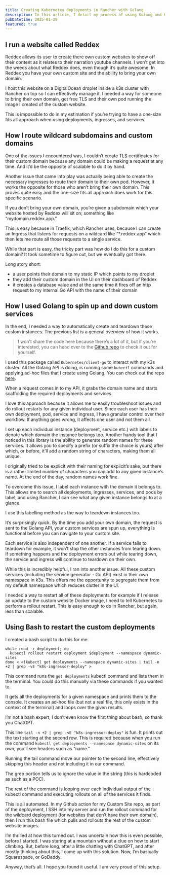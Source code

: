 ```yaml
---
title: Creating Kubernetes deployments in Rancher with Golang
description: In this article, I detail my process of using Golang and Kubernetes to deploy custom websites with unique domains on a DigitalOcean droplet managed by Rancher. I cover the challenges I faced with routing TLS certificates and creating ingresses for custom domains, and explain how I utilized the `Kubernetes/client-go` package to automate deployment and service management, ensuring efficient and scalable hosting solutions for users with both subdomains and custom domain needs.
pubDatetime: 2025-01-29
featured: true
---
```


## I run a website called Reddex

Reddex allows its user to create there own custom websites to show off their content as it relates to their narration youtube channels. I won’t get into the weeds about what Reddex does, even though it’s quite awesome.
In Reddex you have your own custom site and the ability to bring your own domain.

I host this website on a DigitalOcean droplet inside a k3s cluster with Rancher on top so I can effectively manage it.
I needed a way for someone to bring their own domain, get free TLS and their own pod running the image I created of the custom website.

This is impossible to do in my estimation if you’re trying to have a one-size fits all approach when using deployments, ingresses, and services.

## How I route wildcard subdomains and custom domains

One of the issues I encountered was, I couldn’t create TLS certificates for their custom domain because any domain could be making a request at any time. And it’d be the opposite of scalable to do it by hand.

Another issue that came into play was actually being able to create the necessary ingresses to route their domain to their own pod. However, it works the opposite for those who aren’t bring their own domain. This proves quite easy and the one-size fits all approach does work for this specific scenario.

If you don’t bring your own domain, you’re given a subdomain which your website hosted by Reddex will sit on; something like “mydomain.reddex.app.”

This is easy because in Traefik, which Rancher uses, because I can create an Ingress that listens for requests on a wildcard like “\*.reddex.app” which then lets me route all those requests to a single service.

While that part is easy, the tricky part was how do I do this for a custom domain? It took sometime to figure out, but we eventually got there.

Long story short:

- a user points their domain to my static IP which points to my droplet
- they add their custom domain in the UI on their dashboard of Reddex
- it creates a database value and at the same time it fires off an http request to my internal Go API with the name of their domain

## How I used Golang to spin up and down custom services

In the end, I needed a way to automatically create and teardown these custom instances. The previous list is a general overview of how it works.

> I won’t share the code here because there’s a lot of it, but if you’re interested, you can head over to the [Github repo](https://github.com/tyrelchambers/k8s-ingress-generator) to check it out for yourself.

I used this package called `Kubernetes/client-go` to interact with my k3s cluster. All the Golang API is doing, is running some `kubectl` commands and applying ad-hoc files that I create using Golang. You can check out the repo [here](https://github.com/kubernetes/client-go).

When a request comes in to my API, it grabs the domain name and starts scaffolding the required deployments and services.

I love this approach because it allows me to easily troubleshoot issues and do rollout restarts for any given individual user. Since each user has their own deployment, pod, service and ingress, I have granular control over their workflow. If anything goes wrong, it affects one user and not them all.

I set up each individual instance (deployment, service etc.) with labels to denote which domain the instance belongs too. Another handy tool that I noticed in this library is the ability to generate random names for these services. It allows you to specify a prefix (or suffix the choice is yours) after which, or before, it’ll add a random string of characters, making them all unique.

I originally tried to be explicit with their naming for explicit’s sake, but there is a rather limited number of characters you can add to any given instance’s name. At the end of the day, random names work fine.

To overcome this issue, I label each instance with the domain it belongs to. This allows me to search all deployments, ingresses, services, and pods by label, and using Rancher, I can see what any given instance belongs to at a glance.

I use this labelling method as the way to teardown instances too.

It’s surprisingly quick. By the time you add your own domain, the request is sent to the Golang API, your custom services are spun up, everything is functional before you can navigate to your custom site.

Each service is also independent of one another. If a service fails to teardown for example, it won’t stop the other instances from tearing down. If something happens and the deployment errors out while tearing down, the service and ingress will continue to teardown on their own.

While this is incredibly helpful, I ran into another issue. All these custom services (including the service generator - Go API) exist in their own namespace in k3s. This offers me the opportunity to segregate them from my default namespace which reduces clutter in the UI.

I needed a way to restart all of these deployments for example if I release an update to the custom website Docker image, I need to tell Kubernetes to perform a rollout restart. This is easy enough to do in Rancher, but again, less than scalable.

## Using Bash to restart the custom deployments

I created a bash script to do this for me.

```
while read -r deployment; do
  kubectl rollout restart deployment $deployment --namespace dynamic-sites
done < <(kubectl get deployments --namespace dynamic-sites | tail -n +2 | grep -vE "k8s-ingressor-deploy" >
```

This command runs the `get deployments` kubectl command and lists them in the terminal. You could do this manually via these commands if you wanted to.

It gets all the deployments for a given namespace and prints them to the console. It creates an ad-hoc file (but not a real file, this only exists in the context of the terminal) and loops over the given results.

I’m not a bash expert, I don’t even know the first thing about bash, so thank you ChatGPT.

This line `tail -n +2 | grep -vE "k8s-ingressor-deploy"` is fun. It prints out the text starting at the second row. This is required because when you run the command `kubectl get deployments --namespace dynamic-sites` on its own, you’ll see headers such as “name.”

Running the tail command move our pointer to the second line, effectively skipping this header and not including it in our command.

The grep portion tells us to ignore the value in the string (this is hardcoded as such as a POC).

The rest of the command is looping over each individual output of the kubectl command and executing rollouts on all of the services it finds.

This is all automated. In my Github action for my Custom Site repo, as part of the deployment, I SSH into my server and run the rollout command for the wildcard deployment (for websites that don’t have their own domain), then I run this bash file which pulls and rollouts the rest of the custom website images.

I’m thrilled at how this turned out. I was uncertain how this is even possible, before I started. I was staring at a mountain without a clue on how to start climbing. But, before long, after a little chatting with ChatGPT, and after mostly thinking about this, I came up with this solution. Now, I’m basically Squarespace, or GoDaddy.

Anyway, that’s all. I hope you found it useful. I am very proud of this setup.
